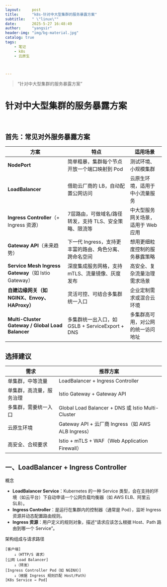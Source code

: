 ```yaml
---
layout:     post
title:      "k8s-针对中大型集群的服务暴露方案"
subtitle:   " \"linux\""
date:       2025-5-27 16:48:49
author:     "yangsir"
header-img: "img/bg-material.jpg"
catalog: true
tags:
    - 笔记
    - k8s
    - 云原生



---
```


> “针对中大型集群的服务暴露方案”


<p id = "build"></p>

# 针对中大型集群的服务暴露方案

​		

## 首先：常见对外服务暴露方案

| 方案                                                 | 特点                                                   | 适用场景                            |
| ---------------------------------------------------- | ------------------------------------------------------ | ----------------------------------- |
| **NodePort**                                         | 简单粗暴，集群每个节点开放一个端口映射到 Pod           | 测试环境、小规模集群                |
| **LoadBalancer**                                     | 借助云厂商的 LB，自动配置公网访问                      | 云原生环境，适用于中小流量服务      |
| **Ingress Controller**（+ Ingress 资源）             | 7层路由，可做域名/路径转发，支持 TLS、安全策略、限流等 | 中大型服务网关场景，适用于 Web 应用 |
| **Gateway API**（未来趋势）                          | 下一代 Ingress，支持更丰富的路由、角色分离、跨命名空间 | 想用更细粒度控制的服务暴露策略      |
| **Service Mesh Ingress Gateway**（如 Istio Gateway） | 深度集成服务网格，支持 mTLS、流量镜像、灰度发布        | 高安全、复杂流量治理需求场景        |
| **自建边缘网关（如 NGINX、Envoy、HAProxy）**         | 灵活可控、可结合多集群统一入口                         | 企业定制需求或混合云环境            |
| **Multi-Cluster Gateway / Global Load Balancer**     | 多集群统一出入口，如 GSLB + ServiceExport + DNS        | 多集群高可用，对公网的统一访问地址  |

## 选择建议

| 需求                     | 推荐方案                                           |
| ------------------------ | -------------------------------------------------- |
| 单集群，中等流量         | LoadBalancer + Ingress Controller                  |
| 单集群，高流量，服务治理 | Istio Gateway + Gateway API                        |
| 多集群，需要统一入口     | Global Load Balancer + DNS 或 Istio Multi-Cluster  |
| 云原生环境               | Gateway API + 云厂商 Ingress（如 AWS ALB Ingress） |
| 高安全、合规要求         | Istio + mTLS + WAF（Web Application Firewall）     |



## 一、LoadBalancer + Ingress Controller

概念

- **LoadBalancer Service**：Kubernetes 的一种 Service 类型，会在支持的环境（如云平台）下自动申请一个公网负载均衡器（如 AWS ELB、阿里云 SLB）。
- **Ingress Controller**：是运行在集群内的控制器（通常是 Pod），监听 Ingress 资源并动态配置路由规则。
- **Ingress 资源**：用户定义的规则对象，描述“请求应该怎么根据 Host、Path 路由到哪一个 Service”。

架构组成与请求路径

```
[客户端]
    ↓（HTTP/S 请求）
[公网 Load Balancer]
    ↓（转发）
[Ingress Controller Pod（如 NGINX）]
    ↓（根据 Ingress 规则匹配 Host/Path）
[K8s Service → Pod]
```


